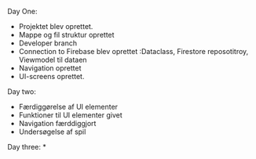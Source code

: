 Day One:
* Projektet blev oprettet.
* Mappe og fil struktur oprettet
* Developer branch
* Connection to Firebase blev oprettet :Dataclass, Firestore reposotitroy, Viewmodel til dataen
* Navigation oprettet
* UI-screens oprettet.

Day two:
* Færdiggørelse af UI elementer
* Funktioner til UI elementer givet
* Navigation færddiggjort
* Undersøgelse af spil

Day three: 
*
